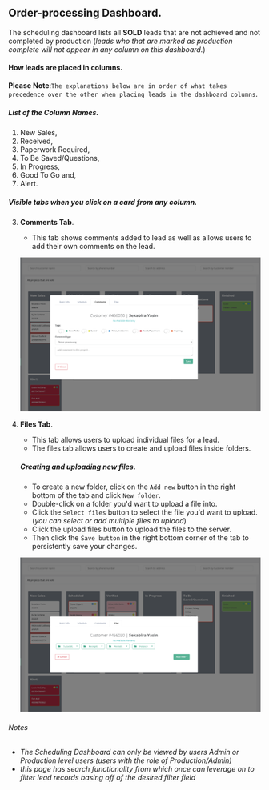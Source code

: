 ## Order-processing Dashboard.

The scheduling dashboard lists all **SOLD** leads that are not achieved and not completed by production (_leads who that are
marked as production complete will not appear in any column on this dashboard._)

#### How leads are placed in columns.

**Please Note**:`The explanations below are in order of what takes precedence over the other when placing leads in the
dashboard columns`.


##### List of the Column Names.
1. New Sales,
2. Received,
3. Paperwork Required,
4. To Be Saved/Questions,
5. In Progress,
5. Good To Go and,
6. Alert.


##### Visible tabs when you click on a card from any column.

3. **Comments Tab**.
    * This tab shows comments added to lead as well as allows users to add their own comments on the lead.

   ![Comments Tab screenshot](../../common/images/comments-screenshot.png?raw=true "Comments Tab")

4. **Files Tab**.
    * This tab allows users to upload individual files for a lead.
    * The files tab allows users to create and upload files inside folders.
   ##### Creating and uploading new files.
    - To create a new folder, click on the `Add new` button in the right bottom of the tab and click `New folder`.
    - Double-click on a folder you'd want to upload a file into.
    - Click the `Select files` button to select the file you'd want to upload. (_you can select or add multiple files to upload_)
    - Click the upload files button to upload the files to the server.
    - Then click the `Save button` in the right bottom corner of the tab to persistently save your changes.

   ![Files Tab screenshot](../../common/images/files-tab-screenshot.png?raw=true "Files Tab")

###### Notes
* _The Scheduling Dashboard can only be viewed by users Admin or Production level users (users with the role of
  Production/Admin)_
* _this page has search functionality from which once can leverage on to filter lead records basing off of the
  desired filter field_
